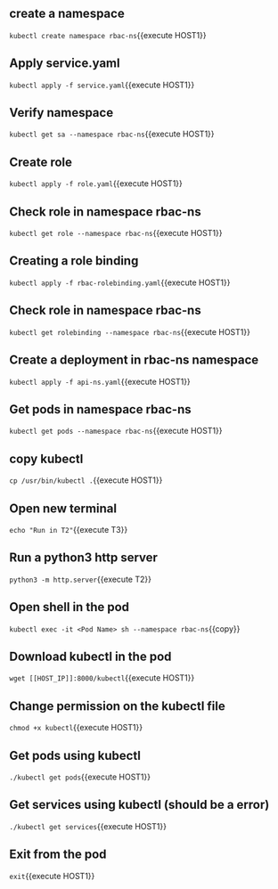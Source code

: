 ## create a namespace

`kubectl create namespace rbac-ns`{{execute HOST1}}

## Apply service.yaml

`kubectl apply -f service.yaml`{{execute HOST1}}

## Verify namespace

`kubectl get sa --namespace rbac-ns`{{execute HOST1}}

## Create role

`kubectl apply -f role.yaml`{{execute HOST1}}

## Check role in namespace rbac-ns

`kubectl get role --namespace rbac-ns`{{execute HOST1}}

## Creating a role binding

`kubectl apply -f rbac-rolebinding.yaml`{{execute HOST1}}

## Check role in namespace rbac-ns

`kubectl get rolebinding --namespace rbac-ns`{{execute HOST1}}

## Create a deployment in rbac-ns namespace

`kubectl apply -f api-ns.yaml`{{execute HOST1}}

## Get pods in namespace rbac-ns

`kubectl get pods --namespace rbac-ns`{{execute HOST1}}

## copy kubectl

`cp /usr/bin/kubectl .`{{execute HOST1}}

## Open new terminal

`echo "Run in T2"`{{execute T3}}

## Run a python3 http server

`python3 -m http.server`{{execute T2}}

## Open shell in the pod

`kubectl exec -it <Pod Name> sh --namespace rbac-ns`{{copy}}

## Download kubectl in the pod

`wget [[HOST_IP]]:8000/kubectl`{{execute HOST1}}

## Change permission on the kubectl file

`chmod +x kubectl`{{execute HOST1}}

## Get pods using kubectl

`./kubectl get pods`{{execute HOST1}}

## Get services using kubectl (should be a error)

`./kubectl get services`{{execute HOST1}}

## Exit from the pod

`exit`{{execute HOST1}}
